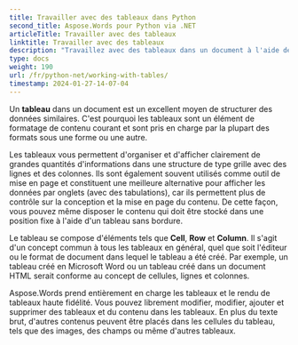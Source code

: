 ```yaml
---
title: Travailler avec des tableaux dans Python
second_title: Aspose.Words pour Python via .NET
articleTitle: Travailler avec des tableaux
linktitle: Travailler avec des tableaux
description: "Travaillez avec des tableaux dans un document à l'aide de Python. Présentation de l'utilisation des tables et des concepts de nœuds de table dans Aspose.Words pour Python."
type: docs
weight: 190
url: /fr/python-net/working-with-tables/
timestamp: 2024-01-27-14-07-04
---
```


Un **tableau** dans un document est un excellent moyen de structurer des données similaires. C'est pourquoi les tableaux sont un élément de formatage de contenu courant et sont pris en charge par la plupart des formats sous une forme ou une autre.

Les tableaux vous permettent d'organiser et d'afficher clairement de grandes quantités d'informations dans une structure de type grille avec des lignes et des colonnes. Ils sont également souvent utilisés comme outil de mise en page et constituent une meilleure alternative pour afficher les données par onglets (avec des tabulations), car ils permettent plus de contrôle sur la conception et la mise en page du contenu. De cette façon, vous pouvez même disposer le contenu qui doit être stocké dans une position fixe à l'aide d'un tableau sans bordure.

Le tableau se compose d'éléments tels que **Cell**, **Row** et **Column**. Il s'agit d'un concept commun à tous les tableaux en général, quel que soit l'éditeur ou le format de document dans lequel le tableau a été créé. Par exemple, un tableau créé en Microsoft Word ou un tableau créé dans un document HTML serait conforme au concept de cellules, lignes et colonnes.

Aspose.Words prend entièrement en charge les tableaux et le rendu de tableaux haute fidélité. Vous pouvez librement modifier, modifier, ajouter et supprimer des tableaux et du contenu dans les tableaux. En plus du texte brut, d'autres contenus peuvent être placés dans les cellules du tableau, tels que des images, des champs ou même d'autres tableaux.
